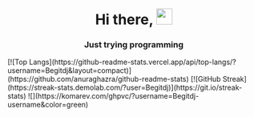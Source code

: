 <h1 align="center">Hi there, 
<img src="https://github.com/blackcater/blackcater/raw/main/images/Hi.gif" height="32"/></h1>
<h3 align="center">Just trying programming</h3>
[![Top Langs](https://github-readme-stats.vercel.app/api/top-langs/?username=Begitdj&layout=compact)](https://github.com/anuraghazra/github-readme-stats)
[![GitHub Streak](https://streak-stats.demolab.com/?user=Begitdj)](https://git.io/streak-stats)
![](https://komarev.com/ghpvc/?username=Begitdj-username&color=green)
